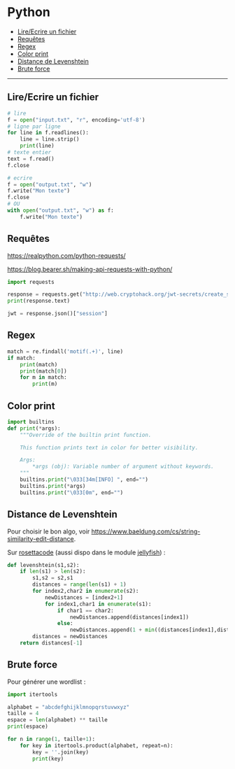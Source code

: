 # Python

- [Lire/Ecrire un fichier](#lireecrire-un-fichier)
- [Requêtes](#requêtes)
- [Regex](#regex)
- [Color print](#color-print)
- [Distance de Levenshtein](#distance-de-levenshtein)
- [Brute force](#brute-force)

---

## Lire/Ecrire un fichier

```python
# lire
f = open("input.txt", "r", encoding='utf-8')
# ligne par ligne
for line in f.readlines():
    line = line.strip()
    print(line)
# texte entier
text = f.read()
f.close

# ecrire
f = open("output.txt", "w")
f.write("Mon texte")
f.close
# OU
with open("output.txt", "w") as f:
    f.write("Mon texte")
```

## Requêtes

https://realpython.com/python-requests/

https://blog.bearer.sh/making-api-requests-with-python/

```python
import requests

response = requests.get("http://web.cryptohack.org/jwt-secrets/create_session/kamil/")
print(response.text)

jwt = response.json()["session"]
```

## Regex

```python
match = re.findall('motif(.+)', line)
if match:
    print(match)
    print(match[0])
    for m in match:
        print(m)
```

## Color print
```python
import builtins
def print(*args):
    """Override of the builtin print function.

    This function prints text in color for better visibility.

    Args:
        *args (obj): Variable number of argument without keywords.
    """
    builtins.print("\033[34m[INFO] ", end="")
    builtins.print(*args)
    builtins.print("\033[0m", end="")
```

## Distance de Levenshtein

Pour choisir le bon algo, voir https://www.baeldung.com/cs/string-similarity-edit-distance.

Sur [rosettacode](https://rosettacode.org/wiki/Levenshtein_distance#Python) (aussi dispo dans le module [jellyfish](https://pypi.org/project/jellyfish/)) :
```python
def levenshtein(s1,s2):
    if len(s1) > len(s2):
        s1,s2 = s2,s1
        distances = range(len(s1) + 1)
        for index2,char2 in enumerate(s2):
            newDistances = [index2+1]
            for index1,char1 in enumerate(s1):
                if char1 == char2:
                    newDistances.append(distances[index1])
                else:
                    newDistances.append(1 + min((distances[index1],distances[index1+1],newDistances[-1])))
        distances = newDistances
    return distances[-1]
```

## Brute force

Pour générer une wordlist :
```python
import itertools

alphabet = "abcdefghijklmnopqrstuvwxyz"
taille = 4
espace = len(alphabet) ** taille
print(espace)

for n in range(1, taille+1):
    for key in itertools.product(alphabet, repeat=n):
        key = ''.join(key)
        print(key)
```
